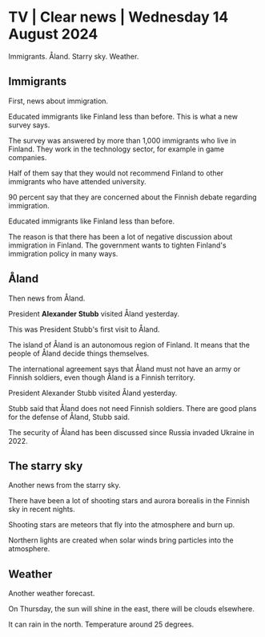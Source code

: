 # TV \| Clear news \| Wednesday 14 August 2024

Immigrants. Åland. Starry sky. Weather.

## Immigrants

First, news about immigration.

Educated immigrants like Finland less than before. This is what a new survey says.

The survey was answered by more than 1,000 immigrants who live in Finland. They work in the technology sector, for example in game companies.

Half of them say that they would not recommend Finland to other immigrants who have attended university.

90 percent say that they are concerned about the Finnish debate regarding immigration.

Educated immigrants like Finland less than before.

The reason is that there has been a lot of negative discussion about immigration in Finland. The government wants to tighten Finland's immigration policy in many ways.

## Åland

Then news from Åland.

President **Alexander Stubb** visited Åland yesterday.

This was President Stubb's first visit to Åland.

The island of Åland is an autonomous region of Finland. It means that the people of Åland decide things themselves.

The international agreement says that Åland must not have an army or Finnish soldiers, even though Åland is a Finnish territory.

President Alexander Stubb visited Åland yesterday.

Stubb said that Åland does not need Finnish soldiers. There are good plans for the defense of Åland, Stubb said.

The security of Åland has been discussed since Russia invaded Ukraine in 2022.

## The starry sky

Another news from the starry sky.

There have been a lot of shooting stars and aurora borealis in the Finnish sky in recent nights.

Shooting stars are meteors that fly into the atmosphere and burn up.

Northern lights are created when solar winds bring particles into the atmosphere.

## Weather

Another weather forecast.

On Thursday, the sun will shine in the east, there will be clouds elsewhere.

It can rain in the north. Temperature around 25 degrees.

